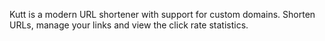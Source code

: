 Kutt is a modern URL shortener with support for custom domains. Shorten URLs, manage your links and view the click rate statistics.
